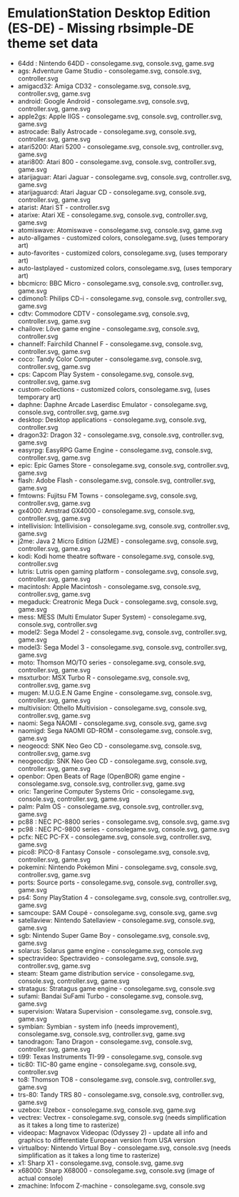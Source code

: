 # EmulationStation Desktop Edition (ES-DE) - Missing rbsimple-DE theme set data

* 64dd : Nintendo 64DD - consolegame.svg, console.svg, game.svg
* ags: Adventure Game Studio - consolegame.svg, console.svg, controller.svg
* amigacd32: Amiga CD32 - consolegame.svg, console.svg, controller.svg, game.svg
* android: Google Android - consolegame.svg, console.svg, controller.svg, game.svg
* apple2gs: Apple IIGS - consolegame.svg, console.svg, controller.svg, game.svg
* astrocade: Bally Astrocade - consolegame.svg, console.svg, controller.svg, game.svg
* atari5200: Atari 5200 - consolegame.svg, console.svg, controller.svg, game.svg
* atari800: Atari 800 - consolegame.svg, console.svg, controller.svg, game.svg
* atarijaguar: Atari Jaguar - consolegame.svg, console.svg, controller.svg, game.svg
* atarijaguarcd: Atari Jaguar CD - consolegame.svg, console.svg, controller.svg, game.svg
* atarist: Atari ST - controller.svg
* atarixe: Atari XE - consolegame.svg, console.svg, controller.svg, game.svg
* atomiswave: Atomiswave - consolegame.svg, console.svg, game.svg
* auto-allgames - customized colors, consolegame.svg, (uses temporary art)
* auto-favorites - customized colors, consolegame.svg, (uses temporary art)
* auto-lastplayed - customized colors, consolegame.svg, (uses temporary art)
* bbcmicro: BBC Micro - consolegame.svg, console.svg, controller.svg, game.svg
* cdimono1: Philips CD-i - consolegame.svg, console.svg, controller.svg, game.svg
* cdtv: Commodore CDTV - consolegame.svg, console.svg, controller.svg, game.svg
* chailove: Löve game engine - consolegame.svg, console.svg, controller.svg
* channelf: Fairchild Channel F - consolegame.svg, console.svg, controller.svg, game.svg
* coco: Tandy Color Computer - consolegame.svg, console.svg, controller.svg, game.svg
* cps: Capcom Play System - consolegame.svg, console.svg, controller.svg, game.svg
* custom-collections - customized colors, consolegame.svg, (uses temporary art)
* daphne: Daphne Arcade Laserdisc Emulator - consolegame.svg, console.svg, controller.svg, game.svg
* desktop: Desktop applications - consolegame.svg, console.svg, controller.svg
* dragon32: Dragon 32 - consolegame.svg, console.svg, controller.svg, game.svg
* easyrpg: EasyRPG Game Engine - consolegame.svg, console.svg, controller.svg, game.svg
* epic: Epic Games Store - consolegame.svg, console.svg, controller.svg, game.svg
* flash: Adobe Flash - consolegame.svg, console.svg, controller.svg, game.svg
* fmtowns: Fujitsu FM Towns - consolegame.svg, console.svg, controller.svg, game.svg
* gx4000: Amstrad GX4000 - consolegame.svg, console.svg, controller.svg, game.svg
* intellivision: Intellivision - consolegame.svg, console.svg, controller.svg, game.svg
* j2me: Java 2 Micro Edition (J2ME) - consolegame.svg, console.svg, controller.svg, game.svg
* kodi: Kodi home theatre software - consolegame.svg, console.svg, controller.svg
* lutris: Lutris open gaming platform - consolegame.svg, console.svg, controller.svg, game.svg
* macintosh: Apple Macintosh - consolegame.svg, console.svg, controller.svg, game.svg
* megaduck: Creatronic Mega Duck - consolegame.svg, console.svg, game.svg
* mess: MESS (Multi Emulator Super System) - consolegame.svg, console.svg, controller.svg
* model2: Sega Model 2 - consolegame.svg, console.svg, controller.svg, game.svg
* model3: Sega Model 3 - consolegame.svg, console.svg, controller.svg, game.svg
* moto: Thomson MO/TO series - consolegame.svg, console.svg, controller.svg, game.svg
* msxturbor: MSX Turbo R - consolegame.svg, console.svg, controller.svg, game.svg
* mugen: M.U.G.E.N Game Engine - consolegame.svg, console.svg, controller.svg, game.svg
* multivision: Othello Multivision - consolegame.svg, console.svg, controller.svg, game.svg
* naomi: Sega NAOMI - consolegame.svg, console.svg, game.svg
* naomigd: Sega NAOMI GD-ROM - consolegame.svg, console.svg, game.svg
* neogeocd: SNK Neo Geo CD - consolegame.svg, console.svg, controller.svg, game.svg
* neogeocdjp: SNK Neo Geo CD - consolegame.svg, console.svg, controller.svg, game.svg
* openbor: Open Beats of Rage (OpenBOR) game engine - consolegame.svg, console.svg, controller.svg, game.svg
* oric: Tangerine Computer Systems Oric - consolegame.svg, console.svg, controller.svg, game.svg
* palm: Palm OS - consolegame.svg, console.svg, controller.svg, game.svg
* pc88 : NEC PC-8800 series - consolegame.svg, console.svg, game.svg
* pc98 : NEC PC-9800 series - consolegame.svg, console.svg, game.svg
* pcfx: NEC PC-FX - consolegame.svg, console.svg, controller.svg, game.svg
* pico8: PICO-8 Fantasy Console - consolegame.svg, console.svg, controller.svg, game.svg
* pokemini: Nintendo Pokémon Mini - consolegame.svg, console.svg, controller.svg, game.svg
* ports: Source ports - consolegame.svg, console.svg, controller.svg, game.svg
* ps4: Sony PlayStation 4 - consolegame.svg, console.svg, controller.svg, game.svg
* samcoupe: SAM Coupé - consolegame.svg, console.svg, game.svg
* satellaview: Nintendo Satellaview - consolegame.svg, console.svg, game.svg
* sgb: Nintendo Super Game Boy - consolegame.svg, console.svg, game.svg
* solarus: Solarus game engine - consolegame.svg, console.svg
* spectravideo: Spectravideo - consolegame.svg, console.svg, controller.svg, game.svg
* steam: Steam game distribution service - consolegame.svg, console.svg, controller.svg, game.svg
* stratagus: Stratagus game engine - consolegame.svg, console.svg
* sufami: Bandai SuFami Turbo - consolegame.svg, console.svg, game.svg
* supervision: Watara Supervision - consolegame.svg, console.svg, game.svg
* symbian: Symbian - system info (needs improvement), consolegame.svg, console.svg, controller.svg, game.svg
* tanodragon: Tano Dragon - consolegame.svg, console.svg, controller.svg, game.svg
* ti99: Texas Instruments TI-99 - consolegame.svg, console.svg
* tic80: TIC-80 game engine - consolegame.svg, console.svg, controller.svg
* to8: Thomson TO8 - consolegame.svg, console.svg, controller.svg, game.svg
* trs-80: Tandy TRS 80 - consolegame.svg, console.svg, controller.svg, game.svg
* uzebox: Uzebox - consolegame.svg, console.svg, game.svg
* vectrex: Vectrex - consolegame.svg, console.svg (needs simplification as it takes a long time to rasterize)
* videopac: Magnavox Videopac (Odyssey 2) - update all info and graphics to differentiate European version from USA version
* virtualboy: Nintendo Virtual Boy - consolegame.svg, console.svg (needs simplification as it takes a long time to rasterize)
* x1:  Sharp X1 - consolegame.svg, console.svg, game.svg
* x68000: Sharp X68000 - consolegame.svg, console.svg (image of actual console)
* zmachine: Infocom Z-machine - consolegame.svg, console.svg
